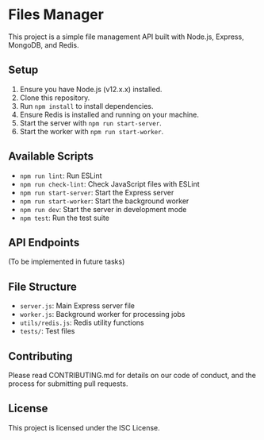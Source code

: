 # Files Manager

This project is a simple file management API built with Node.js, Express, MongoDB, and Redis.

## Setup

1. Ensure you have Node.js (v12.x.x) installed.
2. Clone this repository.
3. Run `npm install` to install dependencies.
4. Ensure Redis is installed and running on your machine.
5. Start the server with `npm run start-server`.
6. Start the worker with `npm run start-worker`.

## Available Scripts

- `npm run lint`: Run ESLint
- `npm run check-lint`: Check JavaScript files with ESLint
- `npm run start-server`: Start the Express server
- `npm run start-worker`: Start the background worker
- `npm run dev`: Start the server in development mode
- `npm test`: Run the test suite

## API Endpoints

(To be implemented in future tasks)

## File Structure

- `server.js`: Main Express server file
- `worker.js`: Background worker for processing jobs
- `utils/redis.js`: Redis utility functions
- `tests/`: Test files

## Contributing

Please read CONTRIBUTING.md for details on our code of conduct, and the process for submitting pull requests.

## License

This project is licensed under the ISC License.